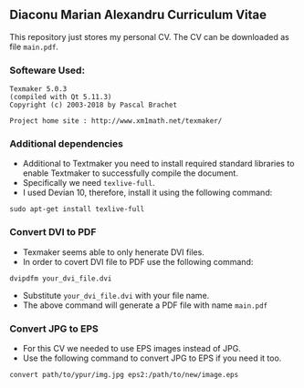 ## Diaconu Marian Alexandru Curriculum Vitae

This repository just stores my personal CV. The CV can be downloaded as file `main.pdf`.

### Softeware Used:

```
Texmaker 5.0.3
(compiled with Qt 5.11.3)
Copyright (c) 2003-2018 by Pascal Brachet

Project home site : http://www.xm1math.net/texmaker/
```

### Additional dependencies

- Additional to Textmaker you need to install required standard libraries to enable Textmaker to successfully compile the document. 
- Specifically we need `texlive-full`.
- I used Devian 10, therefore, install it using the following command:

```
sudo apt-get install texlive-full
```

### Convert DVI to PDF

- Texmaker seems able to only henerate DVI files. 
- In order to covert DVI file to PDF use the following command:

```
dvipdfm your_dvi_file.dvi
```

- Substitute `your_dvi_file.dvi` with your file name.
- The above command will generate a PDF file with name `main.pdf`

### Convert JPG to EPS

- For this CV we needed to use EPS images instead of JPG. 
- Use the following command to convert JPG to EPS if you need it too.

```
convert path/to/ypur/img.jpg eps2:/path/to/new/image.eps
```